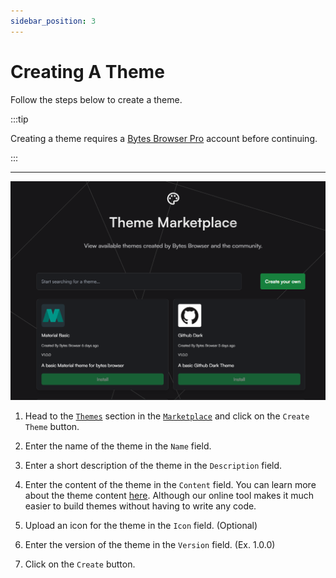 ```yaml
---
sidebar_position: 3
---
```


# Creating A Theme

Follow the steps below to create a theme.

:::tip

Creating a theme requires a [Bytes Browser Pro](https://bytesbrowser.com) account before continuing.

:::

---

![Theme Page](ThemePage.png)

1. Head to the [`Themes`](https://bytesbrowser.com/marketplace/themes) section in the [`Marketplace`](https://bytesbrowser.com/marketplace) and click on the `Create Theme` button.

2. Enter the name of the theme in the `Name` field.

3. Enter a short description of the theme in the `Description` field.

4. Enter the content of the theme in the `Content` field. You can learn more about the theme content [here](/Theming/ThemeContent). Although our online tool makes it much easier to build themes without having to write any code.

5. Upload an icon for the theme in the `Icon` field. (Optional)

6. Enter the version of the theme in the `Version` field. (Ex. 1.0.0)

7. Click on the `Create` button.
